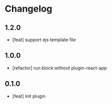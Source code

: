 # Changelog

## 1.2.0

- [feat] support ejs template file  

## 1.0.0

- [refactor] run block without plugin-react-app

## 0.1.0

- [feat] init plugin
